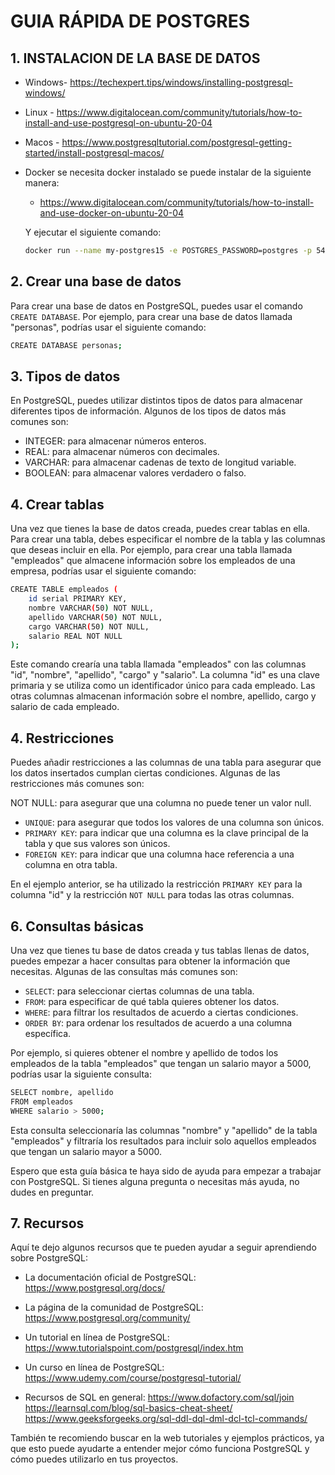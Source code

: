 # GUIA RÁPIDA DE POSTGRES

## 1. INSTALACION DE LA BASE DE DATOS

- Windows- <https://techexpert.tips/windows/installing-postgresql-windows/>
- Linux - <https://www.digitalocean.com/community/tutorials/how-to-install-and-use-postgresql-on-ubuntu-20-04>
- Macos - <https://www.postgresqltutorial.com/postgresql-getting-started/install-postgresql-macos/>
- Docker se necesita docker instalado se puede instalar de la siguiente manera:
  - <https://www.digitalocean.com/community/tutorials/how-to-install-and-use-docker-on-ubuntu-20-04>

  Y ejecutar el siguiente comando:

  ```sh
  docker run --name my-postgres15 -e POSTGRES_PASSWORD=postgres -p 5432:5432 postgres:15
  ```

## 2. Crear una base de datos

Para crear una base de datos en PostgreSQL, puedes usar el comando `CREATE DATABASE`. Por ejemplo, para crear una base de datos llamada "personas", podrías usar el siguiente comando:

```sh
CREATE DATABASE personas;
```

## 3. Tipos de datos

En PostgreSQL, puedes utilizar distintos tipos de datos para almacenar diferentes tipos de información. Algunos de los tipos de datos más comunes son:

- INTEGER: para almacenar números enteros.
- REAL: para almacenar números con decimales.
- VARCHAR: para almacenar cadenas de texto de longitud variable.
- BOOLEAN: para almacenar valores verdadero o falso.

## 4. Crear tablas

Una vez que tienes la base de datos creada, puedes crear tablas en ella. Para crear una tabla, debes especificar el nombre de la tabla y las columnas que deseas incluir en ella. Por ejemplo, para crear una tabla llamada "empleados" que almacene información sobre los empleados de una empresa, podrías usar el siguiente comando:

```sh
CREATE TABLE empleados (
    id serial PRIMARY KEY,
    nombre VARCHAR(50) NOT NULL,
    apellido VARCHAR(50) NOT NULL,
    cargo VARCHAR(50) NOT NULL,
    salario REAL NOT NULL
);
```

Este comando crearía una tabla llamada "empleados" con las columnas "id", "nombre", "apellido", "cargo" y "salario". La columna "id" es una clave primaria y se utiliza como un identificador único para cada empleado. Las otras columnas almacenan información sobre el nombre, apellido, cargo y salario de cada empleado.

## 4. Restricciones

Puedes añadir restricciones a las columnas de una tabla para asegurar que los datos insertados cumplan ciertas condiciones. Algunas de las restricciones más comunes son:

NOT NULL: para asegurar que una columna no puede tener un valor null.

- `UNIQUE`: para asegurar que todos los valores de una columna son únicos.
- `PRIMARY KEY`: para indicar que una columna es la clave principal de la tabla y que sus valores son únicos.
- `FOREIGN KEY`: para indicar que una columna hace referencia a una columna en otra tabla.

En el ejemplo anterior, se ha utilizado la restricción `PRIMARY KEY` para la columna "id" y la restricción `NOT NULL` para todas las otras columnas.

## 6. Consultas básicas

Una vez que tienes tu base de datos creada y tus tablas llenas de datos, puedes empezar a hacer consultas para obtener la información que necesitas. Algunas de las consultas más comunes son:

- `SELECT`: para seleccionar ciertas columnas de una tabla.
- `FROM`: para especificar de qué tabla quieres obtener los datos.
- `WHERE`: para filtrar los resultados de acuerdo a ciertas condiciones.
- `ORDER BY`: para ordenar los resultados de acuerdo a una columna específica.

Por ejemplo, si quieres obtener el nombre y apellido de todos los empleados de la tabla "empleados" que tengan un salario mayor a 5000, podrías usar la siguiente consulta:

```sh
SELECT nombre, apellido
FROM empleados
WHERE salario > 5000;
```

Esta consulta seleccionaría las columnas "nombre" y "apellido" de la tabla "empleados" y filtraría los resultados para incluir solo aquellos empleados que tengan un salario mayor a 5000.

Espero que esta guía básica te haya sido de ayuda para empezar a trabajar con PostgreSQL. Si tienes alguna pregunta o necesitas más ayuda, no dudes en preguntar.

## 7. Recursos

Aquí te dejo algunos recursos que te pueden ayudar a seguir aprendiendo sobre PostgreSQL:

- La documentación oficial de PostgreSQL: <https://www.postgresql.org/docs/>
- La página de la comunidad de PostgreSQL: <https://www.postgresql.org/community/>
- Un tutorial en línea de PostgreSQL: <https://www.tutorialspoint.com/postgresql/index.htm>
- Un curso en línea de PostgreSQL: <https://www.udemy.com/course/postgresql-tutorial/>

- Recursos de SQL en general: <https://www.dofactory.com/sql/join> <https://learnsql.com/blog/sql-basics-cheat-sheet/>  <https://www.geeksforgeeks.org/sql-ddl-dql-dml-dcl-tcl-commands/>

También te recomiendo buscar en la web tutoriales y ejemplos prácticos, ya que esto puede ayudarte a entender mejor cómo funciona PostgreSQL y cómo puedes utilizarlo en tus proyectos.
